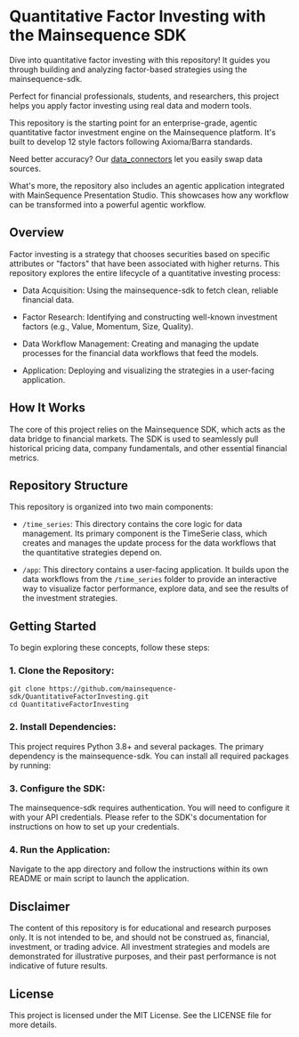 # Quantitative Factor Investing with the Mainsequence SDK

Dive into quantitative factor investing with this repository! It guides you through building and analyzing factor-based strategies using the mainsequence-sdk.

Perfect for financial professionals, students, and researchers, this project helps you apply factor investing using real data and modern tools.

This repository is the starting point for an enterprise-grade, agentic quantitative factor investment engine on the Mainsequence platform. It's built to develop 12 style factors following Axioma/Barra standards.

Need better accuracy? Our [data_connectors](/mainsequence-sdk/data-connectors/tree/main/data_connectors "data_connectors") let you easily swap data sources.

What's more, the repository also includes an agentic application integrated with MainSequence Presentation Studio. This showcases how any workflow can be transformed into a powerful agentic workflow.



## Overview
Factor investing is a strategy that chooses securities based on specific attributes or "factors" that have been associated with higher returns. This repository explores the entire lifecycle of a quantitative investing process:

* Data Acquisition: Using the mainsequence-sdk to fetch clean, reliable financial data.

* Factor Research: Identifying and constructing well-known investment factors (e.g., Value, Momentum, Size, Quality).

* Data Workflow Management: Creating and managing the update processes for the financial data workflows that feed the models.

* Application: Deploying and visualizing the strategies in a user-facing application.

## How It Works
The core of this project relies on the Mainsequence SDK, which acts as the data bridge to financial markets. The SDK is used to seamlessly pull historical pricing data, company fundamentals, and other essential financial metrics.


## Repository Structure
This repository is organized into two main components:

* `/time_series`: This directory contains the core logic for data management. Its primary component is the TimeSerie class, which creates and manages the update process for the data workflows that the quantitative strategies depend on.

* `/app`: This directory contains a user-facing application. It builds upon the data workflows from the `/time_series` folder to provide an interactive way to visualize factor performance, explore data, and see the results of the investment strategies.


## Getting Started
To begin exploring these concepts, follow these steps:

### 1. Clone the Repository:

```shell
git clone https://github.com/mainsequence-sdk/QuantitativeFactorInvesting.git
cd QuantitativeFactorInvesting

```
### 2. Install Dependencies:
This project requires Python 3.8+ and several packages. The primary dependency is the mainsequence-sdk. You can install all required packages by running:

### 3. Configure the SDK:
The mainsequence-sdk requires authentication. You will need to configure it with your API credentials. Please refer to the SDK's documentation for instructions on how to set up your credentials.

### 4. Run the Application:
Navigate to the app directory and follow the instructions within its own README or main script to launch the application.

## Disclaimer
The content of this repository is for educational and research purposes only. It is not intended to be, and should not be construed as, financial, investment, or trading advice. All investment strategies and models are demonstrated for illustrative purposes, and their past performance is not indicative of future results.

## License
This project is licensed under the MIT License. See the LICENSE file for more details.